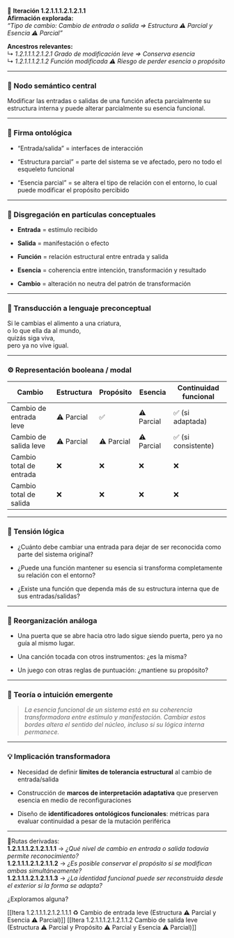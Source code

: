 🔁 **Iteración 1.2.1.1.1.2.1.2.1.1**  
**Afirmación explorada:**  
_“Tipo de cambio: Cambio de entrada o salida => Estructura ⚠️ Parcial y Esencia ⚠️ Parcial”_

**Ancestros relevantes:**  
↳ _1.2.1.1.1.2.1.2.1 Grado de modificación leve => Conserva esencia_  
↳ _1.2.1.1.1.2.1.2 Función modificada ⚠️ Riesgo de perder esencia o propósito_

---

### 🧷 Nodo semántico central

Modificar las entradas o salidas de una función afecta parcialmente su estructura interna y puede alterar parcialmente su esencia funcional.

---

### 🧬 Firma ontológica

- “Entrada/salida” = interfaces de interacción
    
- “Estructura parcial” = parte del sistema se ve afectado, pero no todo el esqueleto funcional
    
- “Esencia parcial” = se altera el tipo de relación con el entorno, lo cual puede modificar el propósito percibido
    

---

### 🧩 Disgregación en partículas conceptuales

- **Entrada** = estímulo recibido
    
- **Salida** = manifestación o efecto
    
- **Función** = relación estructural entre entrada y salida
    
- **Esencia** = coherencia entre intención, transformación y resultado
    
- **Cambio** = alteración no neutra del patrón de transformación
    

---

### 🧒 Transducción a lenguaje preconceptual

Si le cambias el alimento a una criatura,  
o lo que ella da al mundo,  
quizás siga viva,  
pero ya no vive igual.

---

### ⚙️ Representación booleana / modal

| Cambio                  | Estructura | Propósito  | Esencia    | Continuidad funcional |
| ----------------------- | ---------- | ---------- | ---------- | --------------------- |
| Cambio de entrada leve  | ⚠️ Parcial | ✅          | ⚠️ Parcial | ✅ (si adaptada)       |
| Cambio de salida leve   | ⚠️ Parcial | ⚠️ Parcial | ⚠️ Parcial | ✅ (si consistente)    |
| Cambio total de entrada | ❌          | ❌          | ❌          | ❌                     |
| Cambio total de salida  | ❌          | ❌          | ❌          | ❌                     |

---

### 🧠 Tensión lógica

- ¿Cuánto debe cambiar una entrada para dejar de ser reconocida como parte del sistema original?
    
- ¿Puede una función mantener su esencia si transforma completamente su relación con el entorno?
    
- ¿Existe una función que dependa más de su estructura interna que de sus entradas/salidas?
    

---

### 🔄 Reorganización análoga

- Una puerta que se abre hacia otro lado sigue siendo puerta, pero ya no guía al mismo lugar.
    
- Una canción tocada con otros instrumentos: ¿es la misma?
    
- Un juego con otras reglas de puntuación: ¿mantiene su propósito?
    

---

### 🌌 Teoría o intuición emergente

> _La esencia funcional de un sistema está en su coherencia transformadora entre estímulo y manifestación. Cambiar estos bordes altera el sentido del núcleo, incluso si su lógica interna permanece._

---

### 💡 Implicación transformadora

- Necesidad de definir **límites de tolerancia estructural** al cambio de entrada/salida
    
- Construcción de **marcos de interpretación adaptativa** que preserven esencia en medio de reconfiguraciones
    
- Diseño de **identificadores ontológicos funcionales**: métricas para evaluar continuidad a pesar de la mutación periférica
    

---

📍Rutas derivadas:  
**1.2.1.1.1.2.1.2.1.1.1** → _¿Qué nivel de cambio en entrada o salida todavía permite reconocimiento?_  
**1.2.1.1.1.2.1.2.1.1.2** → _¿Es posible conservar el propósito si se modifican ambas simultáneamente?_  
**1.2.1.1.1.2.1.2.1.1.3** → _¿La identidad funcional puede ser reconstruida desde el exterior si la forma se adapta?_

¿Exploramos alguna?

[[Itera 1.2.1.1.1.2.1.2.1.1.1 ♻️ Cambio de entrada leve (Estructura ⚠️ Parcial y Esencia ⚠️ Parcial)]]
[[Itera 1.2.1.1.1.2.1.2.1.1.2 Cambio de salida leve (Estructura ⚠️ Parcial y Propósito ⚠️ Parcial y Esencia ⚠️ Parcial)]]